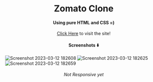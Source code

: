 <div align="center">

# Zomato Clone

#### Using pure HTML and CSS =)

  <a href="https://deeptejd.github.io/Zomato-Clone/">Click Here</a> to visit the site!
  
#### Screenshots ⬇️

</div>

![Screenshot 2023-03-12 182608](https://user-images.githubusercontent.com/88930014/224546249-adb9a361-27cd-4f6e-ab2b-a6dffccc0afc.png)
![Screenshot 2023-03-12 182625](https://user-images.githubusercontent.com/88930014/224546203-12c8a04a-0299-43e1-8bab-185992d0e7a4.png)
![Screenshot 2023-03-12 182659](https://user-images.githubusercontent.com/88930014/224546208-2101a0c8-6f96-4648-8332-960ef45dd6da.png)

<div align="center">

###### Not Responsive yet

</div>
